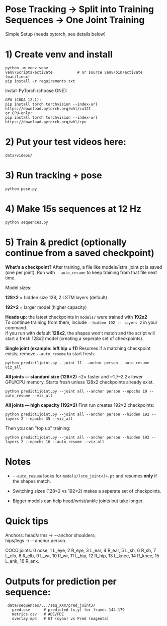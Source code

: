 # Pose Tracking → Split into Training Sequences → One Joint Training

Simple Setup (needs pytorch, see details below)

# 1) Create venv and install
```
python -m venv venv
venv\Scripts\activate           # or source venv/bin/activate (mac/linux)
pip install -r requirements.txt
```
Install PyTorch (choose ONE):
```
GPU (CUDA 12.1):
pip install torch torchvision --index-url https://download.pytorch.org/whl/cu121
or CPU-only:
pip install torch torchvision --index-url https://download.pytorch.org/whl/cpu
```
# 2) Put your test videos here:
```data/videos/```

# 3) Run tracking + pose
```python pose.py```

# 4) Make 15s sequences at 12 Hz
```python sequences.py```

# 5) Train & predict (optionally continue from a saved checkpoint)

**What’s a checkpoint?** After training, a file like models/lstm_joint<J>.pt is saved (one per joint).
Run with ```--auto_resume``` to keep training from that file next time.

Model sizes:

**128×2** = hidden size 128, 2 LSTM layers (default)

**192×2** = larger model (higher capacity)

**Heads up:** the latest checkpoints in `models/` were trained with **192x2**   
To continue training from them, include `--hidden 192 -- layers 2` in your command.  
If you run with default **128x2**, the shapes won't match and the script will start a fresh 128x2 model (creating a seperate set of checkpoints).

**Single joint (example: left hip = 11)**
Resumes if a matching checkpoint exists; remove ```--auto_resume``` to start fresh.

```python predict1joint.py --joint 11 --anchor person --auto_resume --viz_all```

**All joints — standard size (128×2)**
~2× faster and ~1.7–2.2× lower GPU/CPU memory. Starts fresh unless 128x2 checkpoints already exist. 

```python predict1joint.py --joint all --anchor person --epochs 10 --auto_resume --viz_all```

**All joints — high capacity (192×2)**
First run creates 192×2 checkpoints:

```python predict1joint.py --joint all --anchor person --hidden 192 --layers 2 --epochs 35 --viz_all```

Then you can "top up" training:

```python predict1joint.py --joint all --anchor person --hidden 192 --layers 2 --epochs 10 --auto_resume --viz_all```

# Notes

- ```--auto_resume``` looks for ```models/lstm_joint<J>.pt``` and resumes **only** if the shapes match.

- Switching sizes (128×2 vs 192×2)  makes a seperate set of checkpoints.
- Bigger models can help head/wrist/ankle joints but take longer.

# Quick tips
Anchors: head/arms → --anchor shoulders;   
hips/legs → --anchor person.


COCO joints: 0 nose, 1 L_eye, 2 R_eye, 3 L_ear, 4 R_ear, 5 L_sh, 6 R_sh, 7 L_elb, 8 R_elb, 9 L_wr, 10 R_wr, 11 L_hip, 12 R_hip, 13 L_knee, 14 R_knee, 15 L_ank, 16 R_ank.


# Outputs for prediction per sequence:


     
     data/sequences/.../seq_XXX/pred_jointJ/
       pred.csv      # predicted (x,y) for frames 144–179
       metrics.csv   # ADE/FDE
       overlay.mp4   # GT (cyan) vs Pred (magenta)
